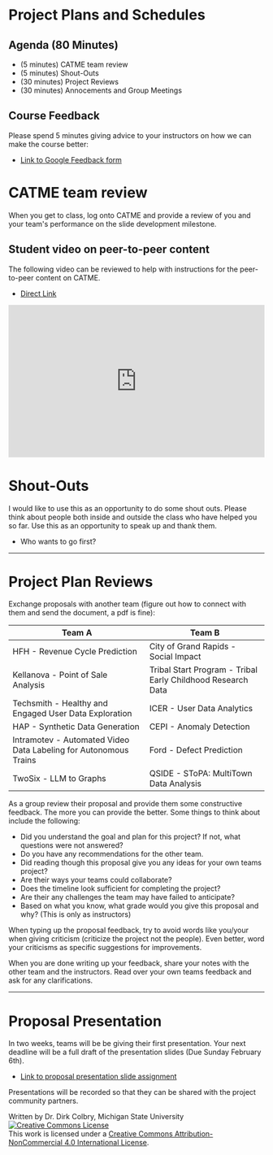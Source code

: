 # Project Plans and Schedules


## Agenda (80 Minutes)

- (5 minutes) CATME team review
- (5 minutes) Shout-Outs 
- (30 minutes) Project Reviews
- (30 minutes) Annocements and Group Meetings


## Course Feedback

Please spend 5 minutes giving advice to your instructors on how we can make the course better:

* [Link to Google Feedback form](http://tinyurl.com/CMSE495-Mid-semester-feedback)



# CATME team review

When you get to class, log onto CATME and provide a review of you and your team's performance on the slide development milestone.

## Student video on peer-to-peer content
The following video can be reviewed to help with instructions for the peer-to-peer content on CATME.

- [Direct Link](https://www.youtube.com/watch?v=TBWQrieed5o)





<iframe
    width="100%"
    height="300"
    src="https://www.youtube.com/embed/TBWQrieed5o?cc_load_policy=True"
    frameborder="0"
    allowfullscreen

></iframe>




# Shout-Outs

I would like to use this as an opportunity to do some shout outs.  Please think about people both inside and outside the class who have helped you so far.  Use this as an opportunity to speak up and thank them. 


* Who wants to go first?

---

# Project Plan Reviews

Exchange proposals with another team (figure out how to connect with them and send the document, a pdf is fine):

| Team A | Team B | 
|--------|--------|
| HFH - Revenue Cycle Prediction | City of Grand Rapids - Social Impact |
| Kellanova - Point of Sale Analysis | Tribal Start Program - Tribal Early Childhood Research Data |
| Techsmith - Healthy and Engaged User Data Exploration | ICER - User Data Analytics |
| HAP - Synthetic Data Generation | CEPI - Anomaly Detection |
| Intramotev - Automated Video Data Labeling for Autonomous Trains | Ford - Defect Prediction |
| TwoSix - LLM to Graphs | QSIDE - SToPA: MultiTown Data Analysis |

As a group review their proposal and provide them some constructive feedback.  The more you can provide the better.  Some things to think about include the following:

- Did you understand the goal and plan for this project? If not, what questions were not answered?
- Do you have any recommendations for the other team.
- Did reading though this proposal give you any ideas for your own teams project?
- Are their ways your teams could collaborate?
- Does the timeline look sufficient for completing the project?
- Are their any challenges the team may have failed to anticipate?
- Based on what you know, what grade would you give this proposal and why? (This is only as instructors)


When typing up the proposal feedback, try to avoid words like you/your when giving criticism (criticize the project not the people). Even better, word your criticisms as specific suggestions for improvements.  

When you are done writing up your feedback, share your notes with the other team and the instructors.  Read over your own teams feedback and ask for any clarifications. 

---

# Proposal Presentation

In two weeks, teams will be be giving their first presentation.  Your next deadline will be a full draft of the presentation slides (Due Sunday February 6th). 

- [Link to proposal presentation slide assignment](0205-ASSIGNMENT_Proposal_Presentation_Slides)

Presentations will be recorded so that they can be shared with the project community partners.  

Written by Dr. Dirk Colbry, Michigan State University
<a rel="license" href="http://creativecommons.org/licenses/by-nc/4.0/"><img alt="Creative Commons License" style="border-width:0" src="https://i.creativecommons.org/l/by-nc/4.0/88x31.png" /></a><br />This work is licensed under a <a rel="license" href="http://creativecommons.org/licenses/by-nc/4.0/">Creative Commons Attribution-NonCommercial 4.0 International License</a>.

